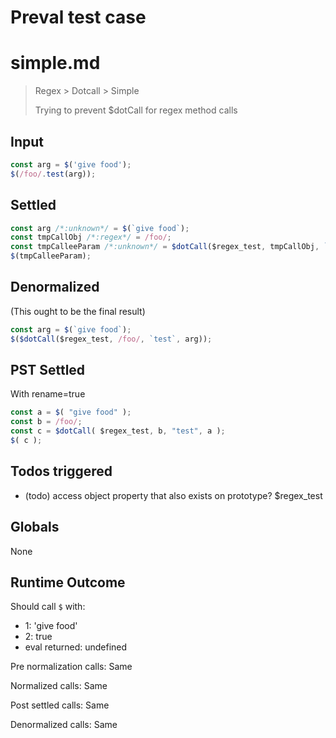 # Preval test case

# simple.md

> Regex > Dotcall > Simple
>
> Trying to prevent $dotCall for regex method calls

## Input

`````js filename=intro
const arg = $('give food');
$(/foo/.test(arg));
`````


## Settled


`````js filename=intro
const arg /*:unknown*/ = $(`give food`);
const tmpCallObj /*:regex*/ = /foo/;
const tmpCalleeParam /*:unknown*/ = $dotCall($regex_test, tmpCallObj, `test`, arg);
$(tmpCalleeParam);
`````


## Denormalized
(This ought to be the final result)

`````js filename=intro
const arg = $(`give food`);
$($dotCall($regex_test, /foo/, `test`, arg));
`````


## PST Settled
With rename=true

`````js filename=intro
const a = $( "give food" );
const b = /foo/;
const c = $dotCall( $regex_test, b, "test", a );
$( c );
`````


## Todos triggered


- (todo) access object property that also exists on prototype? $regex_test


## Globals


None


## Runtime Outcome


Should call `$` with:
 - 1: 'give food'
 - 2: true
 - eval returned: undefined

Pre normalization calls: Same

Normalized calls: Same

Post settled calls: Same

Denormalized calls: Same
